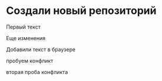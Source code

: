 # Создали новый репозиторий

Первый текст

Еще изменения

Добавили текст в браузере

пробуем конфликт

вторая проба конфликта